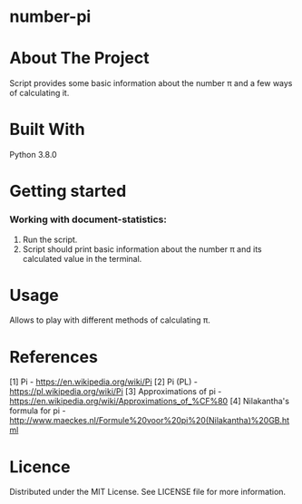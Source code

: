 # number-pi

# About The Project
Script provides some basic information about the number π and a few ways of calculating it.

# Built With
Python 3.8.0

# Getting started

### Working with document-statistics:
1. Run the script.
3. Script should print basic information about the number π and its calculated value in the terminal.

# Usage
Allows to play with different methods of calculating π.

# References
[1] Pi - https://en.wikipedia.org/wiki/Pi
[2] Pi (PL) - https://pl.wikipedia.org/wiki/Pi
[3] Approximations of pi - https://en.wikipedia.org/wiki/Approximations_of_%CF%80
[4] Nilakantha's formula for pi - http://www.maeckes.nl/Formule%20voor%20pi%20(Nilakantha)%20GB.html

# Licence
Distributed under the MIT License. See LICENSE file for more information.
